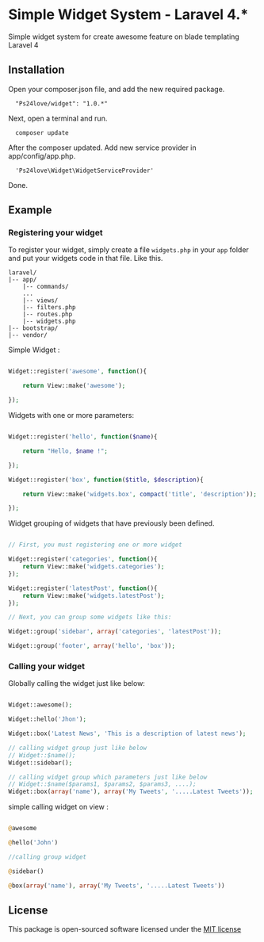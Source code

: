 Simple Widget System - Laravel 4.*
=========

Simple widget system for create awesome feature on blade templating Laravel 4


## Installation
Open your composer.json file, and add the new required package.

```
  "Ps24love/widget": "1.0.*" 
```

Next, open a terminal and run.

```
  composer update 
```

After the composer updated. Add new service provider in app/config/app.php.

```
  'Ps24love\Widget\WidgetServiceProvider'
```

Done.

## Example 

### Registering your widget
To register your widget, simply create a file `widgets.php` in your `app` folder and put your widgets code in that file. Like this.

```
laravel/
|-- app/
	|-- commands/
	...
	|-- views/
	|-- filters.php
	|-- routes.php
	|-- widgets.php
|-- bootstrap/
|-- vendor/
```

Simple Widget :
```php

Widget::register('awesome', function(){

	return View::make('awesome');

});
```
Widgets with one or more parameters:

```php

Widget::register('hello', function($name){

	return "Hello, $name !";

});

Widget::register('box', function($title, $description){

	return View::make('widgets.box', compact('title', 'description'));

});

```

Widget grouping of widgets that have previously been defined.

```php

// First, you must registering one or more widget

Widget::register('categories', function(){
	return View::make('widgets.categories');
});

Widget::register('latestPost', function(){
	return View::make('widgets.latestPost');
});

// Next, you can group some widgets like this:

Widget::group('sidebar', array('categories', 'latestPost'));

Widget::group('footer', array('hello', 'box'));

```

### Calling your widget 

Globally calling the widget just like below:
```php

Widget::awesome();

Widget::hello('Jhon');

Widget::box('Latest News', 'This is a description of latest news');

// calling widget group just like below
// Widget::$name();
Widget::sidebar();

// calling widget group which parameters just like below
// Widget::$name($params1, $params2, $params3, ....);
Widget::box(array('name'), array('My Tweets', '.....Latest Tweets'));

```
simple calling widget on view :

```php

@awesome

@hello('John')

//calling group widget

@sidebar()

@box(array('name'), array('My Tweets', '.....Latest Tweets'))

```

## License

This package is open-sourced software licensed under the [MIT license](http://opensource.org/licenses/MIT)
